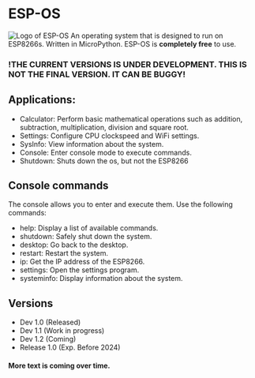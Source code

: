 # ESP-OS
![Logo of ESP-OS](https://github.com/Pepe-57/esp-os/blob/main/esp-os_logo.jpeg)
An operating system that is designed to run on ESP8266s. Written in MicroPython. ESP-OS is __completely free__ to use.
### !THE CURRENT VERSIONS IS UNDER DEVELOPMENT. THIS IS NOT THE FINAL VERSION. IT CAN BE BUGGY!
## Applications:
- Calculator: Perform basic mathematical operations such as addition, subtraction, multiplication, division and square root.
- Settings: Configure CPU clockspeed and WiFi settings.
- SysInfo: View information about the system.
- Console: Enter console mode to execute commands.
- Shutdown: Shuts down the os, but not the ESP8266
## Console commands
The console allows you to enter and execute them. Use the following commands:
- help: Display a list of available commands.
- shutdown: Safely shut down the system.
- desktop: Go back to the desktop.
- restart: Restart the system.
- ip: Get the IP address of the ESP8266.
- settings: Open the settings program.
- systeminfo: Display information about the system.
## Versions
- Dev 1.0 (Released)
- Dev 1.1 (Work in progress)
- Dev 1.2 (Coming)
- Release 1.0 (Exp. Before 2024)
#### More text is coming over time.
